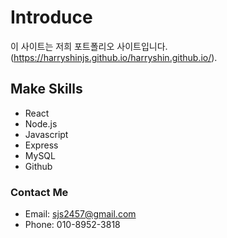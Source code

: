 # Introduce

이 사이트는 저희 포트폴리오 사이트입니다. (https://harryshinjs.github.io/harryshin.github.io/).

## Make Skills

- React
- Node.js
- Javascript
- Express
- MySQL
- Github

### Contact Me

- Email: sjs2457@gmail.com
- Phone: 010-8952-3818


